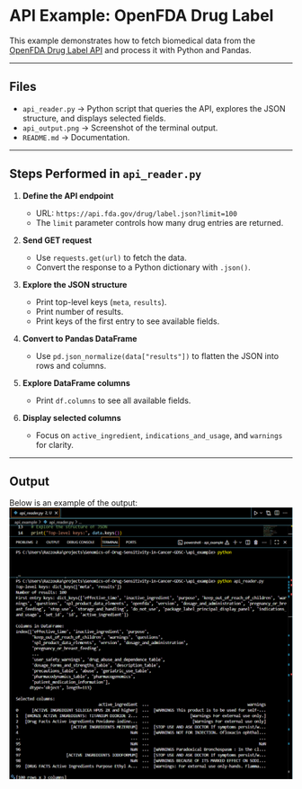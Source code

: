 # API Example: OpenFDA Drug Label

This example demonstrates how to fetch biomedical data from the [OpenFDA Drug Label API](https://open.fda.gov/apis/drug/label/) and process it with Python and Pandas.

---

## Files
- `api_reader.py` → Python script that queries the API, explores the JSON structure, and displays selected fields.
- `api_output.png` → Screenshot of the terminal output.
- `README.md` → Documentation.

---

## Steps Performed in `api_reader.py`

1. **Define the API endpoint**  
   - URL: `https://api.fda.gov/drug/label.json?limit=100`  
   - The `limit` parameter controls how many drug entries are returned.

2. **Send GET request**  
   - Use `requests.get(url)` to fetch the data.  
   - Convert the response to a Python dictionary with `.json()`.

3. **Explore the JSON structure**  
   - Print top-level keys (`meta`, `results`).  
   - Print number of results.  
   - Print keys of the first entry to see available fields.

4. **Convert to Pandas DataFrame**  
   - Use `pd.json_normalize(data["results"])` to flatten the JSON into rows and columns.

5. **Explore DataFrame columns**  
   - Print `df.columns` to see all available fields.

6. **Display selected columns**  
   - Focus on `active_ingredient`, `indications_and_usage`, and `warnings` for clarity.

---

## Output

Below is an example of the output:
![Drug_label_api](api_output.png)